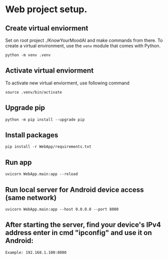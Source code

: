 # Web project setup.
## Create virtual enviorment
Set on root project ./KnowYourMoodAI and make commands from there.
To create a virtual environment, use the `venv` module that comes with Python.
```
python -m venv .venv
```

## Activate virtual enviorment
To activate new virtual enviorment, use following command
```
source .venv/bin/activate
```

## Upgrade pip
```
python -m pip install --upgrade pip
```

## Install packages
```
pip install -r WebApp/requirements.txt
```

## Run app
```
uvicorn WebApp.main:app --reload
```
## Run local server for Android device access (same network)
```
uvicorn WebApp.main:app --host 0.0.0.0 --port 8000
```

## After starting the server, find your device's IPv4 address enter in cmd "ipconfig" and use it on Android: 

```
Example: 192.168.1.100:8000
```
